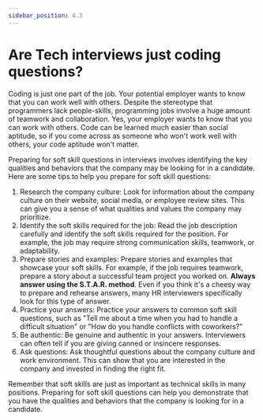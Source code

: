 ```yaml
---
sidebar_position: 4.3
---
```


# Are Tech interviews just coding questions?

Coding is just one part of the job. Your potential employer wants to know that you can work well with others. Despite the stereotype that programmers lack people-skills, programming jobs involve a huge amount of teamwork and collaboration. Yes, your employer wants to know that you can work with others. Code can be learned much easier than social aptitude, so if you come across as someone who won't work well with others, your code aptitude won't matter.

Preparing for soft skill questions in interviews involves identifying the key qualities and behaviors that the company may be looking for in a candidate. Here are some tips to help you prepare for soft skill questions:

1. Research the company culture: Look for information about the company culture on their website, social media, or employee review sites. This can give you a sense of what qualities and values the company may prioritize.
2. Identify the soft skills required for the job: Read the job description carefully and identify the soft skills required for the position. For example, the job may require strong communication skills, teamwork, or adaptability.
3. Prepare stories and examples: Prepare stories and examples that showcase your soft skills. For example, if the job requires teamwork, prepare a story about a successful team project you worked on. **Always answer using the S.T.A.R. method**. Even if you think it's a cheesy way to prepare and rehearse answers, many HR interviewers specifically look for this type of answer.
4. Practice your answers: Practice your answers to common soft skill questions, such as "Tell me about a time when you had to handle a difficult situation" or "How do you handle conflicts with coworkers?"
5. Be authentic: Be genuine and authentic in your answers. Interviewers can often tell if you are giving canned or insincere responses.
6. Ask questions: Ask thoughtful questions about the company culture and work environment. This can show that you are interested in the company and invested in finding the right fit.

Remember that soft skills are just as important as technical skills in many positions. Preparing for soft skill questions can help you demonstrate that you have the qualities and behaviors that the company is looking for in a candidate.
